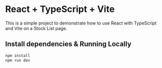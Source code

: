 # React + TypeScript + Vite

This is a simple project to demonstrate how to use React with TypeScript and Vite on a Stock List page.

## Install dependencies & Running Locally

```bash
npm install
npm run dev
```
